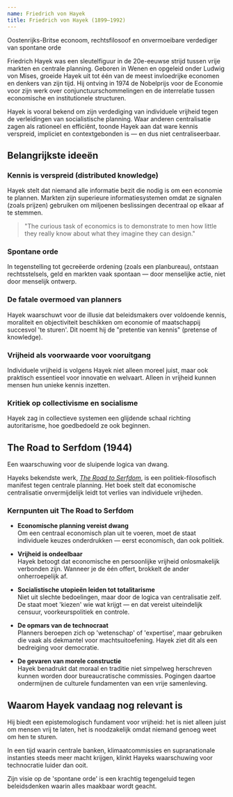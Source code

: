 ```yaml
---
name: Friedrich von Hayek
title: Friedrich von Hayek (1899–1992)
---
```


Oostenrijks-Britse econoom, rechtsfilosoof en onvermoeibare verdediger van spontane orde

Friedrich Hayek was een sleutelfiguur in de 20e-eeuwse strijd tussen vrije markten en centrale planning. Geboren in Wenen en opgeleid onder Ludwig von Mises, groeide Hayek uit tot één van de meest invloedrijke economen en denkers van zijn tijd. Hij ontving in 1974 de Nobelprijs voor de Economie voor zijn werk over conjunctuurschommelingen en de interrelatie tussen economische en institutionele structuren.

Hayek is vooral bekend om zijn verdediging van individuele vrijheid tegen de verleidingen van socialistische planning. Waar anderen centralisatie zagen als rationeel en efficiënt, toonde Hayek aan dat ware kennis verspreid, impliciet en contextgebonden is — en dus niet centraliseerbaar.

## Belangrijkste ideeën

### Kennis is verspreid (distributed knowledge)
Hayek stelt dat niemand alle informatie bezit die nodig is om een economie te plannen. Markten zijn superieure informatiesystemen omdat ze signalen (zoals prijzen) gebruiken om miljoenen beslissingen decentraal op elkaar af te stemmen.

> "The curious task of economics is to demonstrate to men how little they really know about what they imagine they can design."

### Spontane orde
In tegenstelling tot gecreëerde ordening (zoals een planbureau), ontstaan rechtsstelsels, geld en markten vaak spontaan — door menselijke actie, niet door menselijk ontwerp.

### De fatale overmoed van planners
Hayek waarschuwt voor de illusie dat beleidsmakers over voldoende kennis, moraliteit en objectiviteit beschikken om economie of maatschappij succesvol 'te sturen'. Dit noemt hij de "pretentie van kennis" (pretense of knowledge).

### Vrijheid als voorwaarde voor vooruitgang
Individuele vrijheid is volgens Hayek niet alleen moreel juist, maar ook praktisch essentieel voor innovatie en welvaart. Alleen in vrijheid kunnen mensen hun unieke kennis inzetten.

### Kritiek op collectivisme en socialisme
Hayek zag in collectieve systemen een glijdende schaal richting autoritarisme, hoe goedbedoeld ze ook beginnen.

## The Road to Serfdom (1944)
Een waarschuwing voor de sluipende logica van dwang.

Hayeks bekendste werk, [*The Road to Serfdom*](/bibliotheek/the-road-to-serfdom), is een politiek-filosofisch manifest tegen centrale planning. Het boek stelt dat economische centralisatie onvermijdelijk leidt tot verlies van individuele vrijheden.

### Kernpunten uit The Road to Serfdom

- **Economische planning vereist dwang**  
  Om een centraal economisch plan uit te voeren, moet de staat individuele keuzes onderdrukken — eerst economisch, dan ook politiek.

- **Vrijheid is ondeelbaar**  
  Hayek betoogt dat economische en persoonlijke vrijheid onlosmakelijk verbonden zijn. Wanneer je de één offert, brokkelt de ander onherroepelijk af.

- **Socialistische utopieën leiden tot totalitarisme**  
  Niet uit slechte bedoelingen, maar door de logica van centralisatie zelf. De staat moet 'kiezen' wie wat krijgt — en dat vereist uiteindelijk censuur, voorkeurspolitiek en controle.

- **De opmars van de technocraat**  
  Planners beroepen zich op 'wetenschap' of 'expertise', maar gebruiken die vaak als dekmantel voor machtsuitoefening. Hayek ziet dit als een bedreiging voor democratie.

- **De gevaren van morele constructie**  
  Hayek benadrukt dat moraal en traditie niet simpelweg herschreven kunnen worden door bureaucratische commissies. Pogingen daartoe ondermijnen de culturele fundamenten van een vrije samenleving.

## Waarom Hayek vandaag nog relevant is

Hij biedt een epistemologisch fundament voor vrijheid: het is niet alleen juist om mensen vrij te laten, het is noodzakelijk omdat niemand genoeg weet om hen te sturen.

In een tijd waarin centrale banken, klimaatcommissies en supranationale instanties steeds meer macht krijgen, klinkt Hayeks waarschuwing voor technocratie luider dan ooit.

Zijn visie op de 'spontane orde' is een krachtig tegengeluid tegen beleidsdenken waarin alles maakbaar wordt geacht. 